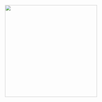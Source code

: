 <div id="header" align="center">
  <img src="https://media.giphy.com/media/SUcApSWjPwQMARvcM8/giphy.gif" width="300" align="center"/>
</div>
<img src="https://komarev.com/ghpvc/?username=Sakurai-exe&style=flat-square&color=blue" alt=""/>
